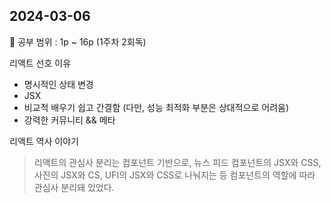 ## 2024-03-06

📖 공부 범위 : 1p ~ 16p (1주차 2회독)

리액트 선호 이유

- 명시적인 상태 변경
- JSX
- 비교적 배우기 쉽고 간결함 (다만, 성능 최적화 부분은 상대적으로 어려움)
- 강력한 커뮤니티 && 메타

리액트 역사 이야기

> 리액트의 관심사 분리는 컴포넌트 기반으로, 뉴스 피드 컴포넌트의 JSX와 CSS, 사진의 JSX와 CS, UFI의 JSX와 CSS로 나눠지는 등 컴포넌트의 역할에 따라 관심사 분리돼 있었다.
